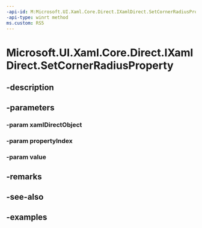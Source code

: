 ```yaml
---
-api-id: M:Microsoft.UI.Xaml.Core.Direct.IXamlDirect.SetCornerRadiusProperty(Microsoft.UI.Xaml.Core.Direct.XamlDirectObject,Microsoft.UI.Xaml.Core.Direct.XamlPropertyIndex,Windows.UI.Xaml.CornerRadius)
-api-type: winrt method
ms.custom: RS5
---
```


<!-- Method syntax.
public void IXamlDirect.SetCornerRadiusProperty(XamlDirectObject xamlDirectObject, XamlPropertyIndex propertyIndex, CornerRadius value)
-->

# Microsoft.UI.Xaml.Core.Direct.IXamlDirect.SetCornerRadiusProperty

## -description

## -parameters
### -param xamlDirectObject

### -param propertyIndex

### -param value

## -remarks

## -see-also

## -examples

